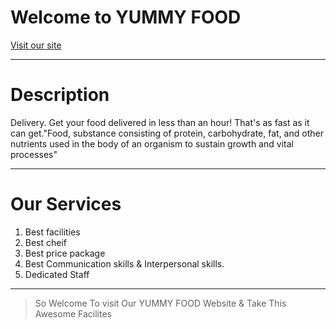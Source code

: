 # Welcome to YUMMY FOOD

[Visit our site](https://fir-authentication-3bccd.web.app/ "MEDICAL-CARE")


---
# Description

Delivery. Get your food delivered in less than an hour! That's as fast as it can get."Food, substance consisting of protein, carbohydrate, fat, and other nutrients used in the body of an organism to sustain growth and vital processes"

---

# Our Services

1. Best facilities
2. Best cheif
3. Best price package
4. Best Communication skills & Interpersonal skills.
5. Dedicated Staff
 
---

>So Welcome To visit Our YUMMY FOOD Website & Take This Awesome Facilites